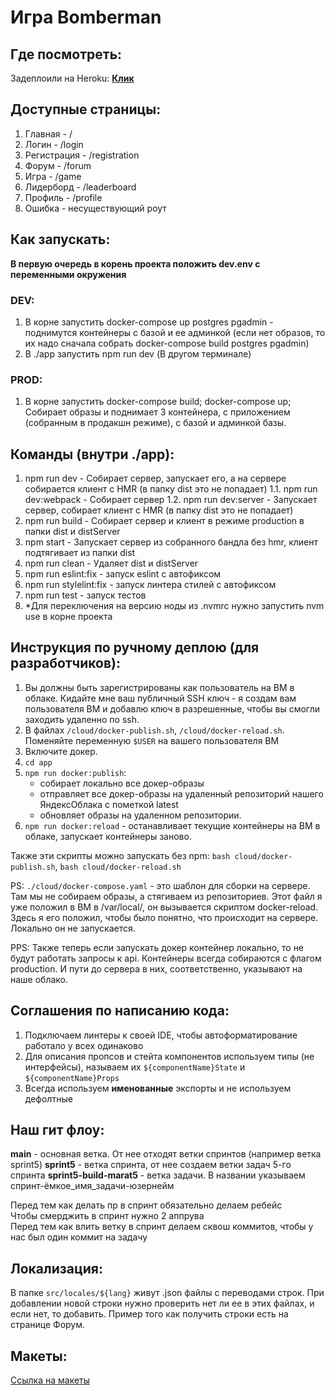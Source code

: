 # Игра Bomberman


## Где посмотреть:
Задеплоили на Heroku: [**Клик**](https://gamedev-ypraktikum.herokuapp.com/)

## Доступные страницы:
1. Главная - /
2. Логин - /login
3. Регистрация - /registration
4. Форум - /forum
5. Игра - /game
6. Лидерборд - /leaderboard
7. Профиль - /profile
8. Ошибка - несуществующий роут

## Как запускать:
**В первую очередь в корень проекта положить dev.env с переменными окружения**
### DEV:
1. В корне запустить docker-compose up postgres pgadmin - поднимутся контейнеры с базой и ее админкой (если нет образов, то их надо сначала собрать docker-compose build postgres pgadmin)
2. В ./app запустить npm run dev (В другом терминале)

### PROD:
1. В корне запустить docker-compose build; docker-compose up;  
Собирает образы и поднимает 3 контейнера, с приложением (собранным в продакшн режиме), с базой и админкой базы.

## Команды (внутри ./app):
1. npm run dev - Собирает сервер, запускает его, а на сервере собирается клиент с HMR (в папку dist это не попадает)
    1.1. npm run dev:webpack - Собирает сервер
    1.2. npm run dev:server - Запускает сервер, собирает клиент с HMR (в папку dist это не попадает)
2. npm run build - Собирает сервер и клиент в режиме production в папки dist и distServer
3. npm start - Запускает сервер из собранного бандла без hmr, клиент подтягивает из папки dist
4. npm run clean - Удаляет dist и distServer
5. npm run eslint:fix - запуск eslint с автофиксом
6. npm run stylelint:fix - запуск линтера стилей с автофиксом
7. npm run test - запуск тестов
8. *Для переключения на версию ноды из .nvmrc нужно запустить nvm use в корне проекта

## Инструкция по ручному деплою (для разработчиков):

1. Вы должны быть зарегистрированы как пользователь на ВМ в облаке.
  Кидайте мне ваш публичный SSH ключ - я создам вам пользователя ВМ и добавлю ключ в разрешенные, чтобы вы смогли заходить удаленно по ssh.
2. В файлах `/cloud/docker-publish.sh`, `/cloud/docker-reload.sh`. Поменяйте переменную `$USER` на вашего пользователя ВМ
3. Включите докер.
4. `cd app`
5. `npm run docker:publish`:
    - собирает локально все докер-образы
    - отправляет все докер-образы на удаленный репозиторий нашего ЯндексОблака с пометкой latest
    - обновляет образы на удаленном репозитории.
6. `npm run docker:reload` - останавливает текущие контейнеры на ВМ в облаке, запускает контейнеры заново.

Также эти скрипты можно запускать без npm: `bash cloud/docker-publish.sh`, `bash cloud/docker-reload.sh`

PS: `./cloud/docker-compose.yaml` - это шаблон для сборки на сервере. Там мы не собираем образы, а стягиваем из репозиториев. Этот файл я уже положил в ВМ в /var/local/, он вызывается скриптом docker-reload. Здесь я его положил, чтобы было понятно, что происходит на сервере. Локально он не запускается.

PPS: Также теперь если запускать докер контейнер локально, то не будут работать запросы к api. Контейнеры всегда собираются с флагом production. И пути до сервера в них, соответственно, указывают на наше облако.

## Соглашения по написанию кода:
1. Подключаем линтеры к своей IDE, чтобы автоформатирование работало у всех одинаково
2. Для описания пропсов и стейта компонентов используем типы (не интерфейсы), называем их `${componentName}State` и `${componentName}Props`
3. Всегда используем **именованные** экспорты и не используем дефолтные

## Наш гит флоу:
**main** - основная ветка. От нее отходят ветки спринтов (например ветка sprint5)
**sprint5** - ветка спринта, от нее создаем ветки задач 5-го спринта
**sprint5-build-marat5** - ветка задачи. В названии указываем спринт-ёмкое_имя_задачи-юзернейм

Перед тем как делать пр в спринт обязательно делаем ребейс  
Чтобы смерджить в спринт нужно 2 аппрува  
Перед тем как влить ветку в спринт делаем сквош коммитов, чтобы у нас был один коммит на задачу  

## Локализация:
В папке `src/locales/${lang}` живут .json файлы с переводами строк. При добавлении новой строки нужно проверить нет ли ее в этих файлах, и если нет, то добавить. Пример того как получить строки есть на странице Форум.


## Макеты:
[Ссылка на макеты](https://www.figma.com/file/l7ObcbZiqRjKX5IREhn4QF/%D0%9C%D0%B0%D0%BA%D0%B5%D1%82%D1%8B-%D1%81%D1%82%D1%80%D0%B0%D0%BD%D0%B8%D1%86-%D0%B4%D0%BB%D1%8F-%D0%B8%D0%B3%D1%80%D1%8B?node-id=0%3A1)
